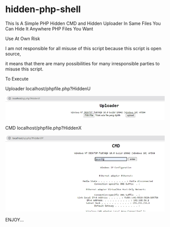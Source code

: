 # hidden-php-shell
This Is A Simple PHP Hidden CMD and Hidden Uploader In Same Files
You Can Hide It Anywhere PHP Files You Want

Use At Own Risk

I am not responsible for all misuse of this script because this script is open source, 

it means that there are many possibilities for many irresponsible parties to misuse this script.

To Execute 

Uploader
localhost/phpfile.php?HiddenU

![SS](SS/Uploader.jpg)

CMD
localhost/phpfile.php?HiddenX

![SS](SS/Cmd.jpg)

ENJOY...
